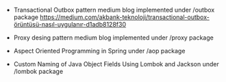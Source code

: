 - Transactional Outbox pattern medium blog implemented under /outbox package
  https://medium.com/akbank-teknoloji/transactional-outbox-örüntüsü-nasıl-uygulanır-d1adb8128f30
  
- Proxy desing pattern medium blog implemented under /proxy package

- Aspect Oriented Programming in Spring under /aop package
  
- Custom Naming of Java Object Fields Using Lombok and Jackson under /lombok package
